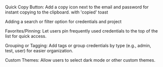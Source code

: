 


Quick Copy Button: Add a copy icon next to the email and password for instant copying to the clipboard. with 'copied' toast

Adding a search or filter option for credentials and project

Favorites/Pinning: Let users pin frequently used credentials to the top of the list for quick access.

Grouping or Tagging: Add tags or group credentials by type (e.g., admin, test, user) for easier organization.

Custom Themes: Allow users to select dark mode or other custom themes.

